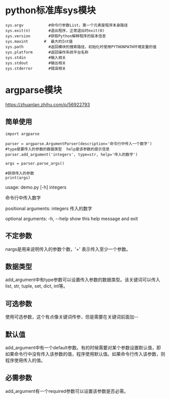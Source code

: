 


# python标准库sys模块
```
sys.argv           #命令行参数List，第一个元素是程序本身路径
sys.exit(n)        #退出程序，正常退出时exit(0)
sys.version        #获取Python解释程序的版本信息
sys.maxint       #  最大的Int值
sys.path           #返回模块的搜索路径，初始化时使用PYTHONPATH环境变量的值
sys.platform       #返回操作系统平台名称
sys.stdin          #输入相关
sys.stdout         #输出相关
sys.stderror       #错误相关
```

# argparse模块
https://zhuanlan.zhihu.com/p/56922793

## 简单使用
```
import argparse

parser = argparse.ArgumentParser(description='命令行中传入一个数字')
#type是要传入的参数的数据类型  help是该参数的提示信息
parser.add_argument('integers', type=str, help='传入的数字')

args = parser.parse_args()

#获得传入的参数
print(args)
```

usage: demo.py [-h] integers

命令行中传入数字

positional arguments:
  integers    传入的数字

optional arguments:
  -h, --help  show this help message and exit

## 不定参数
nargs是用来说明传入的参数个数，'+' 表示传入至少一个参数。

## 数据类型
add_argument中有type参数可以设置传入参数的数据类型。该关键词可以传入list, str, tuple, set, dict, int等。

## 可选参数
使用可选参数，这个有点像关键词传参，但是需要在关键词前面加--

## 默认值
add_argument中有一个default参数。有的时候需要对某个参数设置默认值，即如果命令行中没有传入该参数的值，程序使用默认值。如果命令行传入该参数，则程序使用传入的值。

## 必需参数
add_argument有一个required参数可以设置该参数是否必需。









